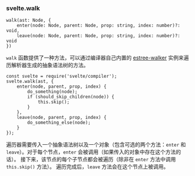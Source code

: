 ### svelte.walk

```
walk(ast: Node, {
	enter(node: Node, parent: Node, prop: string, index: number)?: void,
	leave(node: Node, parent: Node, prop: string, index: number)?: void
})
```

`walk` 函数提供了一种方法，可以通过编译器自己内置的 [estree-walker](https://github.com/Rich-Harris/estree-walker) 实例来遍历解析器生成的抽象语法树的方法。

```
const svelte = require('svelte/compiler');
svelte.walk(ast, {
	enter(node, parent, prop, index) {
		do_something(node);
		if (should_skip_children(node)) {
			this.skip();
		}
	},
	leave(node, parent, prop, index) {
		do_something_else(node);
	}
});
```

遍历器需要传入一个抽象语法树以及一个对象（包含可选的两个方法：`enter` 和 `leave`）。对于每个节点，`enter` 会被调用（如果传入的对象中存在这个方法的话）。
接下来，该节点的每个子节点都会被遍历（除非在 `enter` 方法中调用 `this.skip()` 方法）。
遍历完成后，`leave` 方法会在这个节点上被调用。